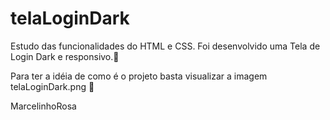 # telaLoginDark
Estudo das funcionalidades do HTML e CSS. Foi desenvolvido uma Tela de Login Dark e responsivo.🚀

Para ter a idéia de como é o projeto basta visualizar a imagem telaLoginDark.png 🚀


MarcelinhoRosa
